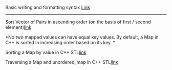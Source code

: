 Basic writing and formatting syntax [Link](https://docs.github.com/en/get-started/writing-on-github/getting-started-with-writing-and-formatting-on-github/basic-writing-and-formatting-syntax#quoting-text)

--------------------------------------------------------------------

Sort Vector of Pairs in ascending order (on the basis of first / second element)[link](https://www.geeksforgeeks.org/sort-vector-of-pairs-in-ascending-order-in-c/)


*No two mapped values can have equal key values. By default, a Map in C++ is sorted in increasing order based on its key. *

Sorting a Map by value in C++ STL[link](https://www.geeksforgeeks.org/sorting-a-map-by-value-in-c-stl/)

Traversing a Map and unordered_map in C++ STL[link](https://www.geeksforgeeks.org/traversing-a-map-or-unordered_map-in-cpp-stl/)

